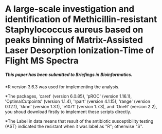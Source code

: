 # A large-scale investigation and identification of Methicillin-resistant Staphylococcus aureus based on peaks binning of Matrix-Assisted Laser Desorption Ionization-Time of Flight MS Spectra

##### This paper has been submitted to Briefings in Bioinformatics.

*R version 3.6.3 was used for implementing the analysis.

*The packages, 'caret' (version 6.0.85), 'pROC' (version 1.16.1), 'OptimalCutpoints' (version 1.1.4), 'rpart' (version 4.1.15), 'range' (version 0.12.1), 'kknn' (version 1.3.1), 'e1071' (version 1.7.3), and 'OneR' (version 2.2), you shoud download firstly to implement these scripts directly.

*The Label in data means that result of the antibiotic susceptibility testing (AST) indicated the resistant when it was label as "R"; otherwise "S".
